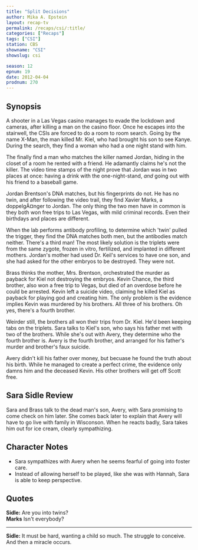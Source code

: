 ```yaml
---
title: "Split Decisions"
author: Mika A. Epstein
layout: recap-tv
permalink: /recaps/csi/:title/
categories: ["Recaps"]
tags: ["CSI"]
station: CBS
showname: "CSI"
showslug: csi

season: 12  
epnum: 19  
date: 2012-04-04
prodnum: 270  
---
```


## Synopsis

A shooter in a Las Vegas casino manages to evade the lockdown and cameras, after killing a man on the casino floor. Once he escapes into the stairwell, the CSIs are forced to do a room to room search. Going by the name X-Man, the man killed Mr. Kiel, who had brought his son to see Kanye. During the search, they find a woman who had a one night stand with him.

The finally find a man who matches the killer named Jordan, hiding in the closet of a room he rented with a friend. He adamantly claims he's not the killer. The video time stamps of the night prove that Jordan was in two places at once: having a drink with the one-night-stand, _and_ going out with his friend to a baseball game.

Jordan Brentson's DNA matches, but his fingerprints do not. He has no twin, and after following the video trail, they find Xavier Marks, a doppelgÃ¤nger to Jordan. The only thing the two men have in common is they both won free trips to Las Vegas, with mild criminal records. Even their birthdays and places are different.

When the lab performs antibody profiling, to determine which 'twin' pulled the trigger, they find the DNA matches both men, but the antibodies match neither. There's a third man! The most likely solution is the triplets were from the same zygote, frozen in vitro, fertilized, and implanted in different mothers. Jordan's mother had used Dr. Keil's services to have one son, and she had asked for the other embryos to be destroyed. They were not.

Brass thinks the mother, Mrs. Brentson, orchestrated the murder as payback for Kiel not destroying the embryos. Kevin Chance, the third brother, also won a free trip to Vegas, but died of an overdose before he could be arrested. Kevin left a suicide video, claiming he killed Kiel as payback for playing god and creating him. The only problem is the evidence implies Kevin was murdered by his brothers. All three of his brothers. Oh yes, there's a fourth brother.

Weirder still, the brothers all won their trips from Dr. Kiel. He'd been keeping tabs on the triplets. Sara talks to Kiel's son, who says his father met with two of the brothers. While she's out with Avery, they determine who the fourth brother is. Avery is the fourth brother, and arranged for his father's murder and brother's faux suicide.

Avery didn't kill his father over money, but becuase he found the truth about his birth. While he managed to create a perfect crime, the evidence only damns him and the deceased Kevin. His other brothers will get off Scott free.

## Sara Sidle Review

Sara and Brass talk to the dead man's son, Avery, with Sara promising to come check on him later. She comes back later to explain that Avery will have to go live with family in Wisconson. When he reacts badly, Sara takes him out for ice cream, clearly sympathizing.

## Character Notes

* Sara sympathizes with Avery when he seems fearful of going into foster care.  
* Instead of allowing herself to be played, like she was with Hannah, Sara is able to keep perspective.

## Quotes

**Sidle:** Are you into twins?  
**Marks** Isn't everybody?  

* * *

**Sidle:** It must be hard, wanting a child so much. The struggle to conceive. And then a miracle occurs.

